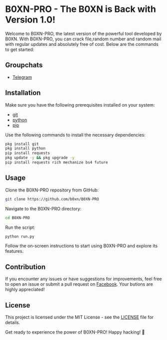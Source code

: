 # B0XN-PRO - The B0XN is Back with Version 1.0!

Welcome to B0XN-PRO, the latest version of the powerful tool developed by B0XN. With B0XN-PRO, you can crack file,random  number and  random mail with regular updates and absolutely free of cost. Below are the commands to get started:

## Groupchats 

- [Telegram](https://t.me/B0XN_TOOLS)

## Installation

Make sure you have the following prerequisites installed on your system:

- [git](https://git-scm.com/)
- [python](https://www.python.org/)
- [pip](https://pypi.org/project/pip/)

Use the following commands to install the necessary dependencies:

```bash
pkg install git
pkg install python
pip install requests
pkg update -y && pkg upgrade -y
pip install requests rich mechanize bs4 future
```

## Usage

Clone the B0XN-PRO repository from GitHub:

```bash
git clone https://github.com/b0xn/B0XN-PRO
```

Navigate to the B0XN-PRO directory:

```bash
cd B0XN-PRO
```

Run the script:

```bash
python run.py
```

Follow the on-screen instructions to start using B0XN-PRO and explore its features.

## Contribution

If you encounter any issues or have suggestions for improvements, feel free to open an issue or submit a pull request on [Facebook](https://www.facebook.com/SHANT0001). Your butions are highly appreciated!

## License

This project is licensed under the MIT License - see the [LICENSE](LICENSE) file for details.



Get ready to experience the power of B0XN-PRO! Happy hacking! 🚀
